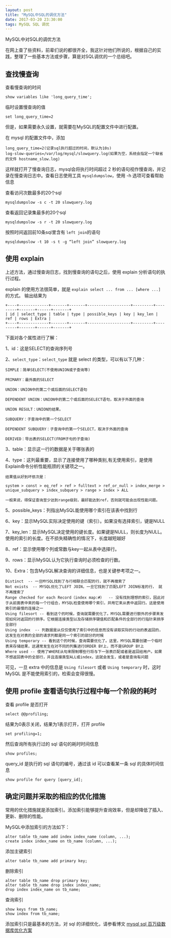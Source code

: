 ```yaml
---
layout: post
title: "MySQL中SQL的调优方法"
date: 2017-03-20 23:30:00
tags: MySQL SQL 调优
---
```

MySQL中对SQL的调优方法

在网上查了些资料，前辈们说的都很齐全，我这针对他们所说的，根据自己的实践，整理了一些基本方法或步骤，算是对SQL调优的一个总结吧。

## 查找慢查询
查看慢查询的时间

	show variables like 'long_query_time';
	
临时设置慢查询的值

	set long_query_time=2
	
但是，如果需要永久设置，就需要在MySQL的配置文件中进行配置。

在 mysql 的配置文件中，添加

	long_query_time=2(记录sql执行超过的时间，默认为10s)
	log-slow-queries=/var/log/mysql/slowquery.log(如果为空，系统会指定一个缺省的文件 hostname_slow.log)
	
这样就打开了慢查询日志，mysql会将执行时间超过 2 秒的语句视作慢查询，并记录在慢查询日志中。查看日志使用工具 `mysqldumpslow`，使用 -h 选项可查看帮助信息

查看访问次数最多的20个sql

	mysqldumpslow -s c -t 20 slowquery.log
	
查看返回记录集最多的20个sql

	mysqldumpslow -s r -t 20 slowquery.log
	
按照时间返回前10条sql里含有 `left join`的语句

	mysqldumpslow -t 10 -s t -g “left join” slowquery.log

## 使用 explain
上述方法，通过慢查询日志，找到慢查询的语句之后，使用 explain 分析语句的执行过程。

explain 的使用方法很简单，就是 `explain select ... from ... [where ...]` 的方式。 输出结果为

	+----+-------------+-------+-------+-------------------+---------+---------+-------+------+-------+
	| id | select_type | table | type | possible_keys | key | key_len | ref | rows | Extra |
	+----+-------------+-------+-------+-------------------+---------+---------+-------+------+-------+

下面对各个属性进行了解：

1、id：这是SELECT的查询序列号

2、`select_type`：`select_type` 就是 select 的类型，可以有以下几种：

    SIMPLE：简单SELECT(不使用UNION或子查询等)

    PRIMARY：最外面的SELECT

    UNION：UNION中的第二个或后面的SELECT语句

    DEPENDENT UNION：UNION中的第二个或后面的SELECT语句，取决于外面的查询

    UNION RESULT：UNION的结果。

    SUBQUERY：子查询中的第一个SELECT

    DEPENDENT SUBQUERY：子查询中的第一个SELECT，取决于外面的查询

    DERIVED：导出表的SELECT(FROM子句的子查询)

3、table：显示这一行的数据是关于哪张表的

4、type：这列最重要，显示了连接使用了哪种类别,有无使用索引，是使用Explain命令分析性能瓶颈的关键项之一。

    结果值从好到坏依次是：

    system > const > eq_ref > ref > fulltext > ref_or_null > index_merge > unique_subquery > index_subquery > range > index > ALL

    一般来说，得保证查询至少达到range级别，最好能达到ref，否则就可能会出现性能问题。

5、possible_keys：列指出MySQL能使用哪个索引在该表中找到行

6、key：显示MySQL实际决定使用的键（索引）。如果没有选择索引，键是NULL

7、key_len：显示MySQL决定使用的键长度。如果键是NULL，则长度为NULL。使用的索引的长度。在不损失精确性的情况下，长度越短越好

8、ref：显示使用哪个列或常数与key一起从表中选择行。

9、rows：显示MySQL认为它执行查询时必须检查的行数。

10、Extra：包含MySQL解决查询的详细信息，也是关键参考项之一。

	Distinct  -- 一旦MYSQL找到了与行相联合匹配的行，就不再搜索了 
	Not exists  -- MYSQL优化了LEFT JOIN，一旦它找到了匹配LEFT JOIN标准的行， 就不再搜索了 
	Range checked for each Record（index map:#）  -- 没有找到理想的索引，因此对于从前面表中来的每一个行组合，MYSQL检查使用哪个索引，并用它来从表中返回行。这是使用索引的最慢的连接之一 
	Using filesort -- 看到这个的时候，查询就需要优化了。MYSQL需要进行额外的步骤来发现如何对返回的行排序。它根据连接类型以及存储排序键值和匹配条件的全部行的行指针来排序全部行 
	Using index  -- 列数据是从仅仅使用了索引中的信息而没有读取实际的行动的表返回的，这发生在对表的全部的请求列都是同一个索引的部分的时候 
	Using temporary -- 看到这个的时候，查询需要优化了。这里，MYSQL需要创建一个临时表来存储结果，这通常发生在对不同的列集进行ORDER BY上，而不是GROUP BY上 
	Where used -- 使用了WHERE从句来限制哪些行将与下一张表匹配或者是返回给用户。如果不想返回表中的全部行，并且连接类型ALL或index，这就会发生，或者是查询有问题
可见，一旦 extra 中的信息是 `Using filesort` 或者 `Using temporary` 时，这时 MySQL 是不能使用索引的，检索会变得很慢。

## 使用 profile 查看语句执行过程中每一个阶段的耗时
查看 profile 是否打开

	select @@profiling;
结果为0表示关闭，结果为1表示打开，打开 profile

	set profiling=1;
然后查询所有执行过的 sql 语句的耗时时间信息

	show profiles;
query_id 是执行的 sql 语句的编号，通过该 id 可以查看某一条 sql 的具体时间信息

	show profile for query [query_id];

## 确定问题并采取的相应的优化措施
常用的优化措施就是添加索引。添加索引能够提升查询效率，但是却降低了插入、更新、删除的性能。

MySQL中添加索引的方法如下：

	alter table tb_name add index index_name (column, ...);
	create index index_name on tb_name (column, ...);
添加主键索引

	alter table tb_name add primary key;

删除索引

	alter table tb_name drop primary key;
	alter table tb_name drop index index_name;
	drop index index_name on tb_name;

查询索引

	show keys from tb_name;
	show index from tb_name;

添加索引只是最基本的方法，对 sql 的详细优化，请参看博文
[mysql sql 百万级数据库优化方案](http://www.cnblogs.com/huangye-dream/archive/2013/05/21/3091906.html)